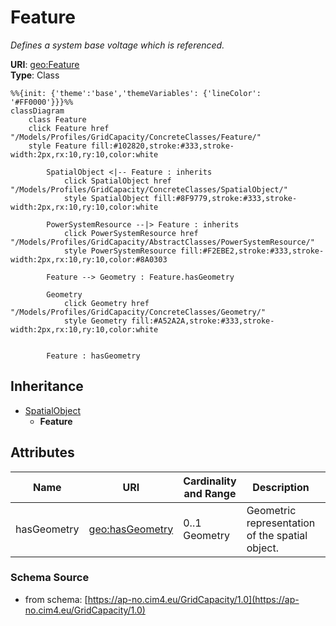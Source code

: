 # Feature

_Defines a system base voltage which is referenced._

**URI**: [geo:Feature](http://www.opengis.net/ont/geosparql#Feature)<br />
**Type**: Class

```mermaid
%%{init: {'theme':'base','themeVariables': {'lineColor': '#FF0000'}}}%%
classDiagram
    class Feature
    click Feature href "/Models/Profiles/GridCapacity/ConcreteClasses/Feature/"
    style Feature fill:#102820,stroke:#333,stroke-width:2px,rx:10,ry:10,color:white
     
        SpatialObject <|-- Feature : inherits
            click SpatialObject href "/Models/Profiles/GridCapacity/ConcreteClasses/SpatialObject/"
            style SpatialObject fill:#8F9779,stroke:#333,stroke-width:2px,rx:10,ry:10,color:white

        PowerSystemResource --|> Feature : inherits
            click PowerSystemResource href "/Models/Profiles/GridCapacity/AbstractClasses/PowerSystemResource/"
            style PowerSystemResource fill:#F2EBE2,stroke:#333,stroke-width:2px,rx:10,ry:10,color:#8A0303

        Feature --> Geometry : Feature.hasGeometry

        Geometry
            click Geometry href "/Models/Profiles/GridCapacity/ConcreteClasses/Geometry/"
            style Geometry fill:#A52A2A,stroke:#333,stroke-width:2px,rx:10,ry:10,color:white


        Feature : hasGeometry
```

## Inheritance
* [SpatialObject](SpatialObject.md)
    * **Feature**

## Attributes
| Name | URI | Cardinality and Range | Description | Inheritance |
| ---  | --- | --- | --- | --- |
| hasGeometry | [geo:hasGeometry](http://www.opengis.net/ont/geosparql#hasGeometry) | 0..1 Geometry | Geometric representation of the spatial object. | direct |

### Schema Source
* from schema: [https://ap-no.cim4.eu/GridCapacity/1.0](https://ap-no.cim4.eu/GridCapacity/1.0)
